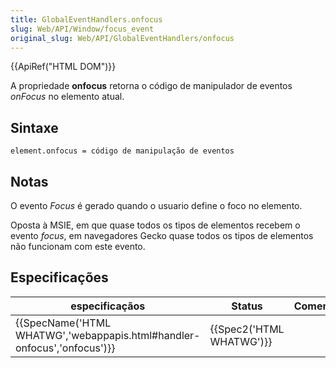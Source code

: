 ```yaml
---
title: GlobalEventHandlers.onfocus
slug: Web/API/Window/focus_event
original_slug: Web/API/GlobalEventHandlers/onfocus
---
```

{{ApiRef("HTML DOM")}}

A propriedade **onfocus** retorna o código de manipulador de eventos _onFocus_ no elemento atual.

## Sintaxe

```
element.onfocus = código de manipulação de eventos
```

## Notas

O evento _Focus_ é gerado quando o usuario define o foco no elemento.

Oposta à MSIE, em que quase todos os tipos de elementos recebem o evento _focus_, em navegadores Gecko quase todos os tipos de elementos não funcionam com este evento.

## Especificações

| especificaçãos                                                                                   | Status                           | Comentario |
| ------------------------------------------------------------------------------------------------ | -------------------------------- | ---------- |
| {{SpecName('HTML WHATWG','webappapis.html#handler-onfocus','onfocus')}} | {{Spec2('HTML WHATWG')}} |            |
